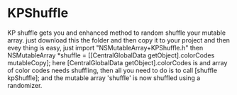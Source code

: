 # KPShuffle
KP shuffle gets you and enhanced method to random shuffle your mutable array. just download this the folder and then copy it to your project and then evey thing is easy, just import "NSMutableArray+KPShuffle.h" then NSMutableArray *shuffle = [[CentralGlobalData getObject].colorCodes mutableCopy]; here [CentralGlobalData getObject].colorCodes is and array of color codes needs shuffling, then all you need to do is to call [shuffle kpShuffle]; and the mutable array 'shuffle' is now shuffled using a randomizer.
